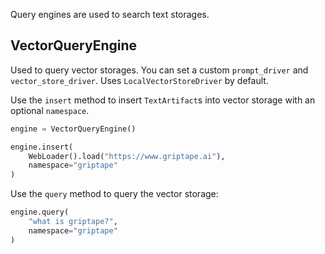 Query engines are used to search text storages.

## VectorQueryEngine

Used to query vector storages. You can set a custom `prompt_driver` and `vector_store_driver`. Uses `LocalVectorStoreDriver` by default.

Use the `insert` method to insert `TextArtifact`s into vector storage with an optional `namespace`.

```python
engine = VectorQueryEngine()

engine.insert(
    WebLoader().load("https://www.griptape.ai"),
    namespace="griptape"
)
```

Use the `query` method to query the vector storage:

```python
engine.query(
    "what is griptape?",
    namespace="griptape"
)
```